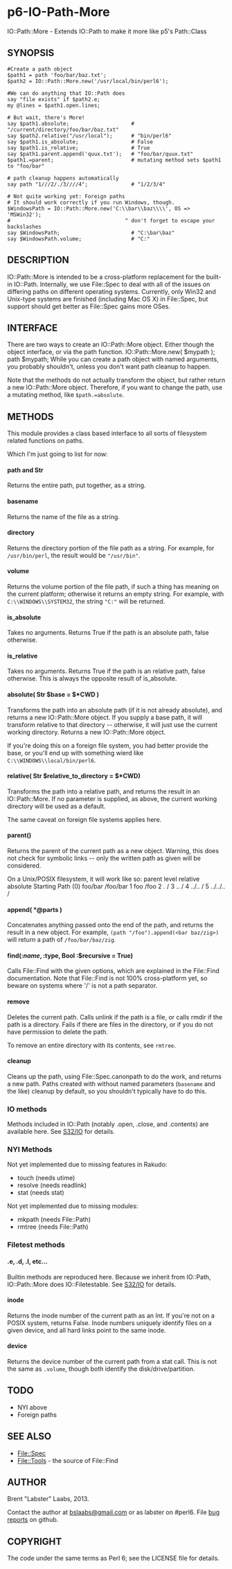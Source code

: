 p6-IO-Path-More
===============

IO::Path::More - Extends IO::Path to make it more like p5's Path::Class

## SYNOPSIS

	#Create a path object
	$path1 = path 'foo/bar/baz.txt';
	$path2 = IO::Path::More.new('/usr/local/bin/perl6');

	#We can do anything that IO::Path does
	say "file exists" if $path2.e;
	my @lines = $path1.open.lines;

	# But wait, there's More!
	say $path1.absolute;                    # "/current/directory/foo/bar/baz.txt"
	say $path2.relative("/usr/local");      # "bin/perl6"
	say $path1.is_absolute;                 # False
	say $path1.is_relative;                 # True
	say $path1.parent.append('quux.txt');   # "foo/bar/quux.txt"
	$path1.=parent;                         # mutating method sets $path1 to "foo/bar"

	# path cleanup happens automatically
	say path "1///2/./3////4";              # "1/2/3/4"

	# Not quite working yet: Foreign paths
	# It should work correctly if you run Windows, though.
	$WindowsPath = IO::Path::More.new('C:\\bar\\baz\\\\', OS => 'MSWin32');
	#                                     ^ don't forget to escape your backslashes
	say $WindowsPath;                       # "C:\bar\baz"
	say $WindowsPath.volume;                # "C:"

	
## DESCRIPTION

IO::Path::More is intended to be a cross-platform replacement for the built-in IO::Path.  Internally, we use File::Spec to deal with all of the issues on differing paths on different operating systems.  Currently, only Win32 and Unix-type systems are finished (including Mac OS X) in File::Spec, but support should get better as File::Spec gains more OSes.

## INTERFACE

There are two ways to create an IO::Path::More object.  Either though the object interface, or via the path function.
	IO::Path::More.new( $mypath );
	path $mypath;
While you can create a path object with named arguments, you probably shouldn't, unless you don't want path cleanup to happen.

Note that the methods do not actually transform the object, but rather return a new IO::Path::More object.  Therefore, if you want to change the path, use a mutating method, like `$path.=absolute`.

## METHODS
This module provides a class based interface to all sorts of filesystem related functions on paths.

Which I'm just going to list for now:

#### path and Str
Returns the entire path, put together, as a string.

#### basename
Returns the name of the file as a string.

#### directory
Returns the directory portion of the file path as a string.  For example, for `/usr/bin/perl`, the result would be `"/usr/bin"`.

#### volume
Returns the volume portion of the file path, if such a thing has meaning on the current platform; otherwise it returns an empty string.  For example, with `C:\\WINDOWS\\SYSTEM32`, the string `"C:"` will be returned.

#### is\_absolute
Takes no arguments.  Returns True if the path is an absolute path, false otherwise.

#### is\_relative
Takes no arguments.  Returns True if the path is an relative path, false otherwise.  This is always the opposite result of is\_absolute.

#### absolute( Str $base = $*CWD )
Transforms the path into an absolute path (if it is not already absolute), and returns a new IO::Path::More object.  If you supply a base path, it will transform relative to that directory -- otherwise, it will just use the current working directory.  Returns a new IO::Path::More object.

If you're doing this on a foreign file system, you had better provide the base, or you'll end up with something wierd like `C:\\WINDOWS\\local/bin/perl6`.

#### relative( Str $relative\_to\_directory = $*CWD)
Transforms the path into a relative path, and returns the result in an IO::Path::More.  If no parameter is supplied, as above, the current working directory will be used as a default.

The same caveat on foreign file systems applies here.

#### parent()
Returns the parent of the current path as a new object.  Warning, this does not check for symbolic links -- only the written path as given will be considered.

On a Unix/POSIX filesystem, it will work like so:
	parent level          relative       absolute
	Starting Path (0)     foo/bar        /foo/bar
	1                       foo            /foo
	2                        .              /
	3                        ..             /
	4                      ../..            /
	5                     ../../..          /

#### append( *@parts )
Concatenates anything passed onto the end of the path, and returns the result in a new object.  For example, `(path "/foo").append(<bar baz/zig>)` will return a path of `/foo/bar/baz/zig`.

#### find(:$name, :$type, Bool :$recursive = True)
Calls File::Find with the given options, which are explained in the File::Find documentation.  Note that File::Find is not 100% cross-platform yet, so beware on systems where '/' is not a path separator.

#### remove
Deletes the current path.  Calls unlink if the path is a file, or calls rmdir if the path is a directory.  Fails if there are files in the directory, or if you do not have permission to delete the path.

To remove an entire directory with its contents, see `rmtree`.

#### cleanup
Cleans up the path, using File::Spec.canonpath to do the work, and returns a new path.  Paths created with without named parameters (`basename` and the like) cleanup by default, so you shouldn't typically have to do this.

### IO methods
Methods included in IO::Path (notably .open, .close, and .contents) are available here.  See [S32/IO](http://perlcabal.org/syn/S32/IO.html) for details.

### NYI Methods
Not yet implemented due to missing features in Rakudo:
* touch   (needs utime)
* resolve (needs readlink)
* stat    (needs stat)

Not yet implemented due to missing modules:
* mkpath (needs File::Path)
* rmtree (needs File::Path)

### Filetest methods

#### .e, .d, .l, etc...
Builtin methods are reproduced here.  Because we inherit from IO::Path, IO::Path::More does IO::Filetestable.  See [S32/IO](http://perlcabal.org/syn/S32/IO.html) for details.

#### inode
Returns the inode number of the current path as an Int.  If you're not on a POSIX system, returns False.  Inode numbers uniquely identify files on a given device, and all hard links point to the same inode.

#### device
Returns the device number of the current path from a stat call.  This is not the same as `.volume`, though both identify the disk/drive/partition.

## TODO

* NYI above
* Foreign paths

## SEE ALSO

* [File::Spec](https://github.com/FROGGS/p6-File-Spec)
* [File::Tools](https://github.com/tadzik/perl6-File-Tools/) - the source of File::Find

## AUTHOR

Brent "Labster" Laabs, 2013.

Contact the author at bslaabs@gmail.com or as labster on #perl6.  File [bug reports](https://github.com/labster/p6-IO-Path-More/issues) on github.

## COPYRIGHT

The code under the same terms as Perl 6; see the LICENSE file for details.
